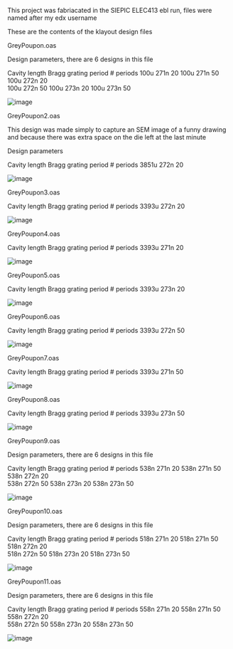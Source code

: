 This project was fabriacated in the SIEPIC ELEC413 ebl run, files were named after my edx username





These are the contents of the klayout design files



GreyPoupon.oas


Design parameters, there are 6 designs in this file

Cavity length	Bragg grating period	# periods
100u	            271n	                20
100u	            271n	                50
100u	            272n	                20  
100u	            272n	                50
100u	            273n	                20
100u	            273n	                50


![image](https://github.com/PetervandenDoel/Fabry-Perot-Cavities/assets/73015873/df7e709b-65c9-4c1e-ab62-4f61fdcfabae)




GreyPoupon2.oas

This design was made simply to capture an SEM image of a funny drawing and because there was extra space on the die left at the last minute


Design parameters 


Cavity length	Bragg grating period	# periods
3851u	            272n	                20

![image](https://github.com/PetervandenDoel/Fabry-Perot-Cavities/assets/73015873/87eb197e-1ead-4209-8638-a5adbd67f348)




GreyPoupon3.oas





Cavity length	Bragg grating period	# periods
3393u	            272n	                20

![image](https://github.com/PetervandenDoel/Fabry-Perot-Cavities/assets/73015873/3ad2a808-9613-4206-b093-16dedf964846)






GreyPoupon4.oas





Cavity length	Bragg grating period	# periods
3393u	            271n	                20



![image](https://github.com/PetervandenDoel/Fabry-Perot-Cavities/assets/73015873/6e1f7c60-49b3-46ce-8283-6401ff946e03)



GreyPoupon5.oas



Cavity length	Bragg grating period	# periods
3393u	            273n	                20


![image](https://github.com/PetervandenDoel/Fabry-Perot-Cavities/assets/73015873/5602e867-9a8d-469f-b5a3-9b996bf1eef6)






GreyPoupon6.oas



Cavity length	Bragg grating period	# periods
3393u	            272n	                50


![image](https://github.com/PetervandenDoel/Fabry-Perot-Cavities/assets/73015873/3cd6d8cc-fd73-410f-802c-b40178beeb44)




GreyPoupon7.oas



Cavity length	Bragg grating period	# periods
3393u	            271n	                50



![image](https://github.com/PetervandenDoel/Fabry-Perot-Cavities/assets/73015873/e46d017f-c9ac-45a3-b08c-cf6c6e6dc7d1)







GreyPoupon8.oas



Cavity length	Bragg grating period	# periods
3393u	            273n	                50



![image](https://github.com/PetervandenDoel/Fabry-Perot-Cavities/assets/73015873/9a3d115c-d1a9-48ed-b3f0-f67e2ffa94c4)






GreyPoupon9.oas


Design parameters, there are 6 designs in this file

Cavity length	Bragg grating period	# periods
538n	              271n	                20
538n	 	            271n	                50
538n	 	            272n	                20  
538n	 	            272n	                50
538n	 	            273n	                20
538n	 	            273n	                50


![image](https://github.com/PetervandenDoel/Fabry-Perot-Cavities/assets/73015873/45c6f4bb-ca50-4d9d-ba69-7122f6f5fc4e)






GreyPoupon10.oas


Design parameters, there are 6 designs in this file

Cavity length	Bragg grating period	# periods
518n	              271n	                20
518n	 	            271n	                50
518n	 	            272n	                20  
518n	 	            272n	                50
518n	 	            273n	                20
518n	 	            273n	                50


![image](https://github.com/PetervandenDoel/Fabry-Perot-Cavities/assets/73015873/e991b6ca-5f78-44cb-b526-378f2530a6a0)





GreyPoupon11.oas


Design parameters, there are 6 designs in this file

Cavity length	Bragg grating period	# periods
558n	              271n	                20
558n	 	            271n	                50
558n	 	            272n	                20  
558n	 	            272n	                50
558n	 	            273n	                20
558n	 	            273n	                50

![image](https://github.com/PetervandenDoel/Fabry-Perot-Cavities/assets/73015873/4664f140-3876-4d8d-948d-df81809366e1)




